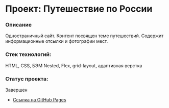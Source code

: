 # Проект: Путешествие по России

### Описание
Одностраничный сайт. Контент посвящен теме путешествий. Содержит информационные отсылки и фотографии мест. 

### Стек технологий: 

HTML, CSS, БЭМ Nested, Flex, grid-layout, адаптивная верстка

### Статус проекта: 

Завершен

* [Ссылка на GitHub Pages](https://valeriaglazunova.github.io/russian-travel/index.html)


